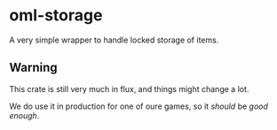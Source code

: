 # oml-storage

A very simple wrapper to handle locked storage of items.


## Warning

This crate is still very much in flux,
and things might change a lot.

We do use it in production for one of oure games,
so it _should_ be *good enough*.
